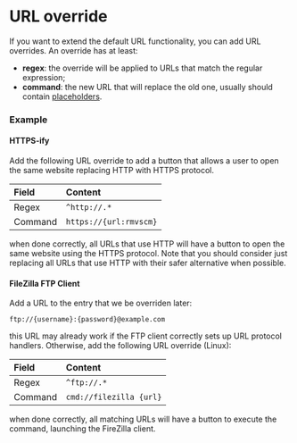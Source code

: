 # URL override

If you want to extend the default URL functionality, you can add URL overrides. An override has at least:

- **regex**: the override will be applied to URLs that match the regular expression;
- **command**: the new URL that will replace the old one, usually should contain [placeholders](PLACEHOLDERS.md).

### Example
#### HTTPS-ify
Add the following URL override to add a button that allows a user to open the same website replacing HTTP with HTTPS protocol.

| Field | Content                |
| :- |:-----------------------|
| Regex | `^http://.*`           |
| Command | `https://{url:rmvscm}` |

when done correctly, all URLs that use HTTP will have a button to open the same website using the HTTPS protocol.
Note that you should consider just replacing all URLs that use HTTP with their safer alternative when possible.

#### FileZilla FTP Client
Add a URL to the entry that we be overriden later: 
```
ftp://{username}:{password}@example.com
``` 

this URL may already work if the FTP client correctly sets up URL protocol handlers. Otherwise, add the following URL override (Linux):

| Field | Content                 |
| :- |:------------------------|
| Regex | `^ftp://.*`             |
| Command | `cmd://filezilla {url}` |

when done correctly, all matching URLs will have a button to execute the command, launching the FireZilla client.

